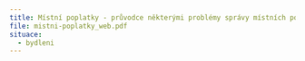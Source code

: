 ```yaml
---
title: Místní poplatky - průvodce některými problémy správy místních poplatků
file: mistni-poplatky_web.pdf
situace:
  - bydleni
---
```

